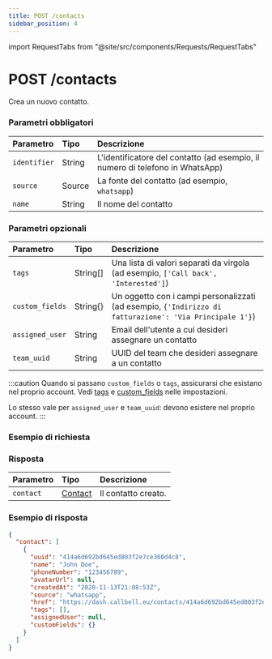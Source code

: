 ```yaml
---
title: POST /contacts
sidebar_position: 4
---
```


import RequestTabs from "@site/src/components/Requests/RequestTabs"

# POST /contacts

Crea un nuovo contatto.

### Parametri obbligatori

| Parametro    | Tipo   | Descrizione                                                                  |
| :----------- | :----- | :--------------------------------------------------------------------------- |
| `identifier` | String | L'identificatore del contatto (ad esempio, il numero di telefono in WhatsApp) |
| `source`     | Source | La fonte del contatto (ad esempio, `whatsapp`)                                |
| `name`       | String | Il nome del contatto                                                        |

### Parametri opzionali

| Parametro       | Tipo     | Descrizione                                                                      |
| :-------------- | :------- | :------------------------------------------------------------------------------- |
| `tags`          | String[] | Una lista di valori separati da virgola (ad esempio, `['Call back', 'Interested']`) |
| `custom_fields` | String{} | Un oggetto con i campi personalizzati (ad esempio, `{'Indirizzo di fatturazione': 'Via Principale 1'}`) |
| `assigned_user` | String   | Email dell'utente a cui desideri assegnare un contatto                          |
| `team_uuid`     | String   | UUID del team che desideri assegnare a un contatto                              |

:::caution
Quando si passano `custom_fields` o `tags`, assicurarsi che esistano nel proprio account. Vedi [tags](https://dash.callbell.eu/settings/tags) e [custom_fields](https://dash.callbell.eu/settings/custom_fields) nelle impostazioni.

Lo stesso vale per `assigned_user` e `team_uuid`: devono esistere nel proprio account.
:::

### Esempio di richiesta

<RequestTabs endpoint='contacts_api' request="post_contacts"/>

### Risposta

| Parametro  | Tipo                                           | Descrizione                  |
| :--------- | :--------------------------------------------- | :--------------------------- |
| `contact`  | [Contact](/api/reference/object_types/contact) | Il contatto creato.          |

### Esempio di risposta

```json title=response.json
{
  "contact": [
    {
      "uuid": "414a6d692bd645ed803f2e7ce360d4c8",
      "name": "John Doe",
      "phoneNumber": "123456789",
      "avatarUrl": null,
      "createdAt": "2020-11-13T21:08:53Z",
      "source": "whatsapp",
      "href": "https://dash.callbell.eu/contacts/414a6d692bd645ed803f2e7ce360d4c8",
      "tags": [],
      "assignedUser": null,
      "customFields": {}
    }
  ]
}
```